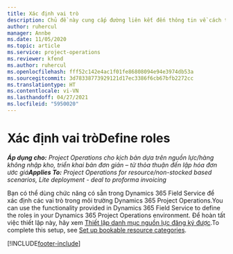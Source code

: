 ```yaml
---
title: Xác định vai trò
description: Chủ đề này cung cấp đường liên kết đến thông tin về cách thiết lập danh mục nguồn lực đăng ký được.
author: ruhercul
manager: Annbe
ms.date: 11/05/2020
ms.topic: article
ms.service: project-operations
ms.reviewer: kfend
ms.author: ruhercul
ms.openlocfilehash: fff52c142e4ac1f01fe86808094e94e3974db53a
ms.sourcegitcommit: 3d78338773929121d17ec3386f6cb67bfb2272cc
ms.translationtype: HT
ms.contentlocale: vi-VN
ms.lasthandoff: 04/27/2021
ms.locfileid: "5950020"
---
```

# <a name="define-roles"></a><span data-ttu-id="32601-103">Xác định vai trò</span><span class="sxs-lookup"><span data-stu-id="32601-103">Define roles</span></span>

<span data-ttu-id="32601-104">_**Áp dụng cho:** Project Operations cho kịch bản dựa trên nguồn lực/hàng không nhập kho, triển khai bản đơn giản – từ thỏa thuận đến lập hóa đơn ước giá_</span><span class="sxs-lookup"><span data-stu-id="32601-104">_**Applies To:** Project Operations for resource/non-stocked based scenarios, Lite deployment - deal to proforma invoicing_</span></span>

<span data-ttu-id="32601-105">Bạn có thể dùng chức năng có sẵn trong Dynamics 365 Field Service để xác định các vai trò trong môi trường Dynamics 365 Project Operations.</span><span class="sxs-lookup"><span data-stu-id="32601-105">You can use the functionality provided in Dynamics 365 Field Service to define the roles in your Dynamics 365 Project Operations environment.</span></span> <span data-ttu-id="32601-106">Để hoàn tất việc thiết lập này, hãy xem [Thiết lập danh mục nguồn lực đăng ký được](/dynamics365/field-service/set-up-bookable-resource-categories).</span><span class="sxs-lookup"><span data-stu-id="32601-106">To complete this setup, see [Set up bookable resource categories](/dynamics365/field-service/set-up-bookable-resource-categories).</span></span>


[!INCLUDE[footer-include](../includes/footer-banner.md)]